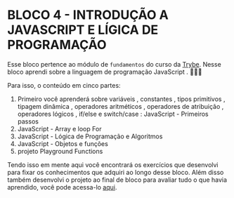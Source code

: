 # BLOCO 4 - INTRODUÇÃO A JAVASCRIPT E LÍGICA DE PROGRAMAÇÃO

Esse bloco pertence ao módulo de `fundamentos` do curso da [Trybe](https://www.betrybe.com/). Nesse bloco aprendi sobre a linguagem de programação JavaScript . 🚀🚀🚀

Para isso, o conteúdo em cinco partes:
1. Primeiro você aprenderá sobre variáveis , constantes , tipos primitivos , tipagem dinâmica , operadores aritméticos , operadores de atribuição , operadores lógicos , if/else e switch/case : JavaScript - Primeiros passos
2. JavaScript - Array e loop For
3. JavaScript - Lógica de Programação e Algoritmos
4. JavaScript - Objetos e funções
5. projeto Playground Functions 

Tendo isso em mente aqui você encontrará os exercícios que desenvolvi para fixar os conhecimentos que adquiri ao longo desse bloco. Além disso também desenvolvi o projeto ao final de bloco para avaliar tudo o que havia aprendido, você pode acessa-lo [aqui](linkProjetoDoBloco).
